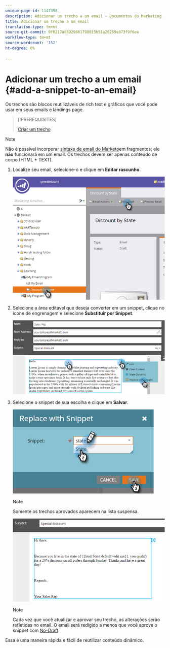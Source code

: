 ```yaml
---
unique-page-id: 1147358
description: Adicionar um trecho a um email - Documentos do Marketing - Documentação do produto
title: Adicionar um trecho a um email
translation-type: tm+mt
source-git-commit: 0f0217a88929661798015b51a26259a973f9f6ea
workflow-type: tm+mt
source-wordcount: '152'
ht-degree: 0%

---
```



# Adicionar um trecho a um email {#add-a-snippet-to-an-email}

Os trechos são blocos reutilizáveis de rich text e gráficos que você pode usar em seus emails e landings page.

>[!PREREQUISITES]
>
>[Criar um trecho](/help/marketo/product-docs/personalization/segmentation-and-snippets/snippets/create-a-snippet.md)

>[!NOTE]
>
>Não é possível incorporar [sintaxe de email do Marketo](/help/marketo/product-docs/email-marketing/general/email-editor-2/email-template-syntax.md)em fragmentos; ele **não** funcionará em um email. Os trechos devem ser apenas conteúdo de corpo (HTML + TEXT).

1. Localize seu email, selecione-o e clique em **Editar rascunho**.

   ![](assets/one-2.png)

1. Selecione a área editável que deseja converter em um snippet, clique no ícone de engrenagem e selecione **Substituir por Snippet**.

   ![](assets/two-2.png)

1. Selecione o snippet de sua escolha e clique em **Salvar**.

   ![](assets/three-1.png)

   >[!NOTE]
   >
   >Somente os trechos aprovados aparecem na lista suspensa.

   ![](assets/four.png)

   >[!NOTE]
   >
   >Cada vez que você atualizar e aprovar seu trecho, as alterações serão refletidas no email. O email será redigido a menos que você aprove o snippet com [No-Draft](/help/marketo/product-docs/administration/users-and-roles/managing-user-roles-and-permissions/enable-no-draft-for-snippets.md).

Essa é uma maneira rápida e fácil de reutilizar conteúdo dinâmico.
